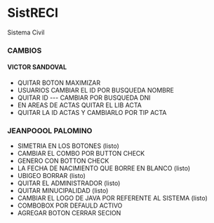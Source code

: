 # SistRECI
Sistema Civil

### CAMBIOS
#### VICTOR SANDOVAL
- QUITAR BOTON MAXIMIZAR
- USUARIOS CAMBIAR EL ID POR BUSQUEDA NOMBRE
- QUITAR ID --- CAMBIAR POR BUSQUEDA DNI 
- EN AREAS DE ACTAS QUITAR EL LIB ACTA
- QUITAR LA ID ACTAS Y CAMBIARLO POR TIP ACTA

### JEANPOOOL PALOMINO
- SIMETRIA EN LOS BOTONES (listo)
- CAMBIAR EL COMBO POR BUTTON CHECK
- GENERO CON BOTTON CHECK 
- LA FECHA DE NACIMIENTO QUE BORRE EN BLANCO (listo)
- UBIGEO BORRAR (listo)
- QUITAR EL ADMINISTRADOR (listo)
- QUITAR MINUCIPALIDAD (listo)
- CAMBIAR EL LOGO DE JAVA POR REFERENTE AL SISTEMA (listo)
- COMBOBOX POR DEFAULD ACTIVO
- AGREGAR BOTON CERRAR SECION
